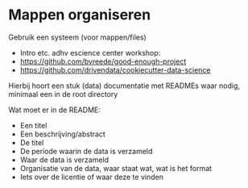 # Mappen organiseren

Gebruik een systeem (voor mappen/files)

- Intro etc. adhv escience center workshop:
- https://github.com/bvreede/good-enough-project
- https://github.com/drivendata/cookiecutter-data-science

Hierbij hoort een stuk (data) documentatie met READMEs waar nodig, minimaal een in de root directory

Wat moet er in de README:

- Een titel
- Een beschrijving/abstract
- De titel
- De periode waarin de data is verzameld
- Waar de data is verzameld
- Organisatie van de data, waar staat wat, wat is het format
- Iets over de licentie of waar deze te vinden
